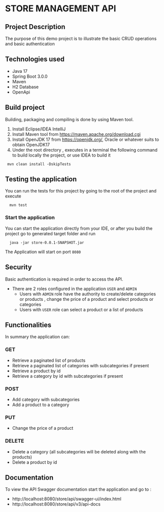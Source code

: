 # STORE MANAGEMENT API

## Project Description

The purpose of this demo project is to illustrate the basic CRUD operations and basic authentication

## Technologies used

- Java 17
- Spring Boot 3.0.0
- Maven
- H2 Database
- OpenApi

## Build project

Building, packaging and compiling is done by using Maven tool.

1. Install Eclipse/IDEA IntelliJ
2. Install Maven tool from https://maven.apache.org/download.cgi
3. Install OpenJDK 17 from https://openjdk.org/, Oracle or whatever suits to obtain OpenJDK17
4. Under the root directory , executes in a terminal the following command to build locally the
   project, or use IDEA to build it

  ```
   mvn clean install -DskipTests
   ```

## Testing the application

You can run the tests for this project by going to the root of the project and execute

 ```
   mvn test
   ```

### Start the application

You can start the application directly from your IDE,
or after you build the project go to generated target folder and run

 ```
   java -jar store-0.0.1-SNAPSHOT.jar
   ```

The Application will start on port `8080`

## Security

Basic authentication is required in order to access the API.

- There are 2 roles configured in the application `USER` and `ADMIN`
    - Users with `ADMIN` role have the authority to create/delete categories or products , change the price of a
      product and select products or categories
    - Users with `USER` role can select a product or a list of products

## Functionalities

In summary the application can:

### GET

- Retrieve a paginated list of products
- Retrieve a paginated list of categories with subcategories if present
- Retrieve a product by id
- Retrieve a category by id with subcategories if present

### POST

- Add category with subcategories
- Add a product to a category

### PUT

- Change the price of a product

### DELETE

- Delete a category (all subcategories will be deleted along with the products)
- Delete a product by id

## Documentation

To view the API Swagger documentation start the application and go to :

- http://localhost:8080/store/api/swagger-ui/index.html
- http://localhost:8080/store/api/v3/api-docs





